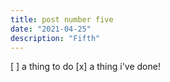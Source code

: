 ```yaml
---
title: post number five
date: "2021-04-25"
description: "Fifth"
---
```


[ ] a thing to do
[x] a thing i've done!
